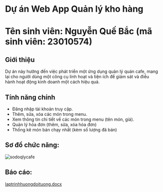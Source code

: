 # Dự án Web App Quản lý kho hàng
# Tên sinh viên: Nguyễn Quế Bắc (mã sinh viên: 23010574)


## Giới thiệu

Dự án này hướng đến việc phát triển một ứng dụng quản lý quán cafe, mang lại 
cho người dùng một công cụ linh hoạt và tiện ích để giám sát và điều hành hoạt 
động kinh doanh một cách hiệu quả.

## Tính năng chính
- Đăng nhập tài khoản truy cập.
- Thêm, sửa, xóa các món trong menu.
- Xem thông tin chi tiết về các món trong menu (tên món, giá).
- Quản lý hóa đơn (thêm, sửa, xóa hóa đơn)
- Thống kê món bán chạy nhất (kèm số lượng đã bán)


## Sơ đồ chức năng:
![sodoqlycafe](https://github.com/user-attachments/assets/b8c0ed32-2e64-4f07-ae03-d1c2fb6f6218)

## Báo cáo:
[laptrinhhuongdoituong.docx](https://github.com/user-attachments/files/19272981/laptrinhhuongdoituong.docx)



